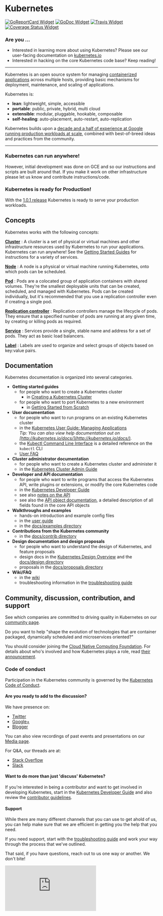# Kubernetes

[![GoReportCard Widget]][GoReportCard] [![GoDoc Widget]][GoDoc] [![Travis Widget]][Travis] [![Coverage Status Widget]][Coverage Status]

[GoDoc]: https://godoc.org/k8s.io/kubernetes
[GoDoc Widget]: https://godoc.org/k8s.io/kubernetes?status.png
[GoReportCard]: https://goreportcard.com/report/k8s.io/kubernetes
[GoReportCard Widget]: https://goreportcard.com/badge/k8s.io/kubernetes
[Travis]: https://travis-ci.org/kubernetes/kubernetes
[Travis Widget]: https://travis-ci.org/kubernetes/kubernetes.svg?branch=master
[Coverage Status]: https://coveralls.io/r/kubernetes/kubernetes
[Coverage Status Widget]: https://coveralls.io/repos/kubernetes/kubernetes/badge.svg

### Are you ...
  * Interested in learning more about using Kubernetes?  Please see our user-facing documentation on [kubernetes.io](http://kubernetes.io)
  * Interested in hacking on the core Kubernetes code base?  Keep reading!

<hr>

Kubernetes is an open source system for managing [containerized applications](https://github.com/kubernetes/kubernetes/wiki/Why-Kubernetes%3F#why-containers) across multiple hosts,
providing basic mechanisms for deployment, maintenance, and scaling of applications.

Kubernetes is:

* **lean**: lightweight, simple, accessible
* **portable**: public, private, hybrid, multi cloud
* **extensible**: modular, pluggable, hookable, composable
* **self-healing**: auto-placement, auto-restart, auto-replication

Kubernetes builds upon a [decade and a half of experience at Google running production workloads at scale](https://research.google.com/pubs/pub43438.html), combined with best-of-breed ideas and practices from the community.

<hr>

### Kubernetes can run anywhere!
However, initial development was done on GCE and so our instructions and scripts are built around that.  If you make it work on other infrastructure please let us know and contribute instructions/code.

### Kubernetes is ready for Production!
With the [1.0.1 release](https://github.com/kubernetes/kubernetes/releases/tag/v1.0.1) Kubernetes is ready to serve your production workloads.


## Concepts

Kubernetes works with the following concepts:

[**Cluster**](docs/admin/README.md)
: A cluster is a set of physical or virtual machines and other infrastructure resources used by Kubernetes to run your applications. Kubernetes can run anywhere! See the [Getting Started Guides](docs/getting-started-guides) for instructions for a variety of services.

[**Node**](docs/admin/node.md)
: A node is a physical or virtual machine running Kubernetes, onto which pods can be scheduled.

[**Pod**](docs/user-guide/pods.md)
: Pods are a colocated group of application containers with shared volumes. They're the smallest deployable units that can be created, scheduled, and managed with Kubernetes. Pods can be created individually, but it's recommended that you use a replication controller even if creating a single pod.

[**Replication controller**](docs/user-guide/replication-controller.md)
: Replication controllers manage the lifecycle of pods. They ensure that a specified number of pods are running
at any given time, by creating or killing pods as required.

[**Service**](docs/user-guide/services.md)
: Services provide a single, stable name and address for a set of pods.
They act as basic load balancers.

[**Label**](docs/user-guide/labels.md)
: Labels are used to organize and select groups of objects based on key:value pairs.

## Documentation

Kubernetes documentation is organized into several categories.

  - **Getting started guides**
    - for people who want to create a Kubernetes cluster
      - in [Creating a Kubernetes Cluster](docs/getting-started-guides/README.md)
    - for people who want to port Kubernetes to a new environment
      - in [Getting Started from Scratch](docs/getting-started-guides/scratch.md)
  - **User documentation**
    - for people who want to run programs on an existing Kubernetes cluster
    - in the [Kubernetes User Guide: Managing Applications](docs/user-guide/README.md)  
	*Tip: You can also view help documentation out on [http://kubernetes.io/docs/](http://kubernetes.io/docs/).*
    - the [Kubectl Command Line Interface](docs/user-guide/kubectl/kubectl.md) is a detailed reference on
      the `kubectl` CLI
    - [User FAQ](https://github.com/kubernetes/kubernetes/wiki/User-FAQ)
  - **Cluster administrator documentation**
    - for people who want to create a Kubernetes cluster and administer it
    - in the [Kubernetes Cluster Admin Guide](docs/admin/README.md)
  - **Developer and API documentation**
    - for people who want to write programs that access the Kubernetes API, write plugins
      or extensions, or modify the core Kubernetes code
    - in the [Kubernetes Developer Guide](docs/devel/README.md)
    - see also [notes on the API](docs/api.md)
    - see also the [API object documentation](http://kubernetes.io/third_party/swagger-ui/), a
      detailed description of all fields found in the core API objects 
  - **Walkthroughs and examples**
    - hands-on introduction and example config files
    - in the [user guide](docs/user-guide/README.md#quick-walkthrough)
    - in the [docs/examples directory](examples/)
  - **Contributions from the Kubernetes community**
    - in the [docs/contrib directory](contrib/)
  - **Design documentation and design proposals**
    - for people who want to understand the design of Kubernetes, and feature proposals
    - design docs in the [Kubernetes Design Overview](docs/design/README.md) and the [docs/design directory](docs/design/)
    - proposals in the [docs/proposals directory](docs/proposals/)
  - **Wiki/FAQ**
    - in the [wiki](https://github.com/kubernetes/kubernetes/wiki)
    - troubleshooting information in the [troubleshooting guide](docs/troubleshooting.md)

## Community, discussion, contribution, and support

See which companies are committed to driving quality in Kubernetes on our [community page](http://kubernetes.io/community/).

Do you want to help "shape the evolution of technologies that are container packaged, dynamically scheduled and microservices oriented?"

You should consider joining the [Cloud Native Computing Foundation](https://cncf.io/about). For details about who's involved and how Kubernetes plays a role, read [their announcement](https://cncf.io/news/announcement/2015/07/new-cloud-native-computing-foundation-drive-alignment-among-container).

### Code of conduct

Participation in the Kubernetes community is governed by the [Kubernetes Code of Conduct](code-of-conduct.md).

#### Are you ready to add to the discussion?

We have presence on:

 * [Twitter](https://twitter.com/kubernetesio)
 * [Google+](https://plus.google.com/u/0/b/116512812300813784482/116512812300813784482)
 * [Blogger](http://blog.kubernetes.io/)
 
You can also view recordings of past events and presentations on our [Media page](http://kubernetes.io/media/).

For Q&A, our threads are at:

 * [Stack Overflow](http://stackoverflow.com/questions/tagged/kubernetes)
 * [Slack](/docs/troubleshooting.md#slack)

#### Want to do more than just 'discuss' Kubernetes?

If you're interested in being a contributor and want to get involved in developing Kubernetes, start in the [Kubernetes Developer Guide](docs/devel/README.md) and also review the [contributor guidelines](CONTRIBUTING.md).

#### Support
 
While there are many different channels that you can use to get ahold of us, you can help make sure that we are efficient in getting you the help that you need.

If you need support, start with the [troubleshooting guide](docs/troubleshooting.md#getting-help) and work your way through the process that we've outlined.

That said, if you have questions, reach out to us one way or another.  We don't bite!


[![Analytics](https://kubernetes-site.appspot.com/UA-36037335-10/GitHub/README.md?pixel)]()
